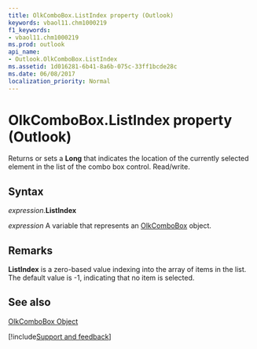 ```yaml
---
title: OlkComboBox.ListIndex property (Outlook)
keywords: vbaol11.chm1000219
f1_keywords:
- vbaol11.chm1000219
ms.prod: outlook
api_name:
- Outlook.OlkComboBox.ListIndex
ms.assetid: 1d016281-6b41-8a6b-075c-33ff1bcde28c
ms.date: 06/08/2017
localization_priority: Normal
---
```



# OlkComboBox.ListIndex property (Outlook)

Returns or sets a  **Long** that indicates the location of the currently selected element in the list of the combo box control. Read/write.


## Syntax

_expression_.**ListIndex**

_expression_ A variable that represents an [OlkComboBox](Outlook.OlkComboBox.md) object.


## Remarks

 **ListIndex** is a zero-based value indexing into the array of items in the list. The default value is -1, indicating that no item is selected.


## See also


[OlkComboBox Object](Outlook.OlkComboBox.md)

[!include[Support and feedback](~/includes/feedback-boilerplate.md)]